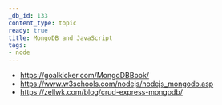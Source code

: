 ```yaml
---
_db_id: 133
content_type: topic
ready: true
title: MongoDB and JavaScript
tags:
- node
---
```


- https://goalkicker.com/MongoDBBook/
- https://www.w3schools.com/nodejs/nodejs_mongodb.asp
- https://zellwk.com/blog/crud-express-mongodb/